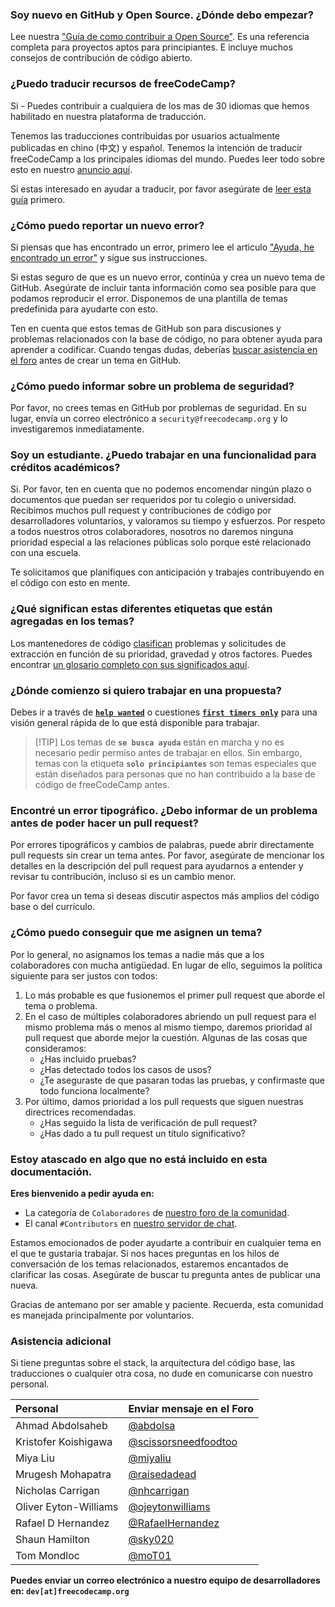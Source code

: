 ### Soy nuevo en GitHub y Open Source. ¿Dónde debo empezar?

Lee nuestra ["Guía de como contribuir a Open Source"](https://github.com/freeCodeCamp/how-to-contribute-to-open-source). Es una referencia completa para proyectos aptos para principiantes. E incluye muchos consejos de contribución de código abierto.

### ¿Puedo traducir recursos de freeCodeCamp?

Si -  Puedes contribuir a cualquiera de los mas de 30 idiomas que hemos habilitado en nuestra plataforma de traducción.

Tenemos las traducciones contribuidas por usuarios actualmente publicadas en chino (中文)  y español.  Tenemos la intención de traducir freeCodeCamp a los principales idiomas del mundo. Puedes leer todo sobre esto en nuestro [anuncio aquí](https://www.freecodecamp.org/news/world-language-translation-effort).

Si estas interesado en ayudar a traducir, por favor asegúrate de [leer esta guía](how-to-translate-files.md) primero.

### ¿Cómo puedo reportar un nuevo error?

Si piensas que has encontrado un error, primero lee el articulo ["Ayuda, he encontrado un error"](https://forum.freecodecamp.org/t/how-to-report-a-bug/19543) y sigue sus instrucciones.

Si estas seguro de que es un nuevo error, continúa y crea un nuevo tema de GitHub. Asegúrate de incluir tanta información como sea posible para que podamos reproducir el error.  Disponemos de una plantilla de temas predefinida para ayudarte con esto.

Ten en cuenta que estos temas de GitHub son para discusiones y problemas relacionados con la base de código, no para obtener ayuda para aprender a codificar. Cuando tengas dudas, deberías [buscar asistencia en el foro](https://forum.freecodecamp.org) antes de crear un tema en GitHub.

### ¿Cómo puedo informar sobre un problema de seguridad?

Por favor, no crees temas en GitHub por problemas de seguridad. En su lugar, envía un correo electrónico a  `security@freecodecamp.org` y lo investigaremos inmediatamente.

### Soy un estudiante. ¿Puedo trabajar en una funcionalidad para créditos académicos?

Si. Por favor, ten en cuenta que no podemos encomendar ningún plazo o documentos que puedan ser requeridos por tu colegio o universidad. Recibimos muchos pull request y contribuciones de código por desarrolladores voluntarios, y valoramos su tiempo y esfuerzos. Por respeto a todos nuestros otros colaboradores, nosotros no daremos ninguna prioridad especial a las relaciones públicas solo porque esté relacionado con una escuela.

Te solicitamos que planifiques con anticipación y trabajes contribuyendo en el código con esto en mente.

### ¿Qué significan estas diferentes etiquetas que están agregadas en los temas?

Los mantenedores de código [clasifican](https://en.wikipedia.org/wiki/Software_bug#Bug_management) problemas y solicitudes de extracción en función de su prioridad, gravedad y otros factores. Puedes encontrar [un glosario completo con sus significados aquí](https://github.com/freecodecamp/freecodecamp/labels).

### ¿Dónde comienzo si quiero trabajar en una propuesta?

Debes ir a través de [**`help wanted`**](https://github.com/freeCodeCamp/freeCodeCamp/issues?q=is%3Aopen+is%3Aissue+label%3A%22help+wanted%22) o cuestiones [**`first timers only`**](https://github.com/freeCodeCamp/freeCodeCamp/issues?q=is%3Aopen+is%3Aissue+label%3A%22first+timers+only%22) para una visión general rápida de lo que está disponible para trabajar.

> [!TIP] Los temas de **`se busca ayuda`** están en marcha y no es necesario pedir permiso antes de trabajar en ellos. Sin embargo, temas con la etiqueta **`solo principiantes`** son temas especiales que están diseñados para personas que no han contribuido a la base de código de freeCodeCamp antes.

### Encontré un error tipográfico. ¿Debo informar de un problema antes de poder hacer un pull request?

Por errores tipográficos y cambios de palabras, puede abrir directamente pull requests sin crear un tema antes. Por favor, asegúrate de mencionar los detalles en la descripción del pull request para ayudarnos a entender y revisar tu contribución, incluso si es un cambio menor.

Por favor crea un tema si deseas discutir aspectos más amplios del código base o del currículo.

### ¿Cómo puedo conseguir que me asignen un tema?

Por lo general, no asignamos los temas a nadie más que a los colaboradores con mucha antigüedad. En lugar de ello, seguimos la política siguiente para ser justos con todos:

1. Lo más probable es que fusionemos el primer pull request que aborde el tema o problema.
2. En el caso de múltiples colaboradores abriendo un pull request para el mismo problema más o menos al mismo tiempo, daremos prioridad al pull request que aborde mejor la cuestión. Algunas de las cosas que consideramos:
   - ¿Has incluido pruebas?
   - ¿Has detectado todos los casos de usos?
   - ¿Te aseguraste de que pasaran todas las pruebas, y confirmaste que todo funciona localmente?
3. Por último, damos prioridad a los pull requests que siguen nuestras directrices recomendadas.
   - ¿Has seguido la lista de verificación de pull request?
   - ¿Has dado a tu pull request un título significativo?

### Estoy atascado en algo que no está incluido en esta documentación.

**Eres bienvenido a pedir ayuda en:**

- La categoría de `Colaboradores` de [nuestro foro de la comunidad](https://forum.freecodecamp.org/c/contributors).
- El canal `#Contributors` en [nuestro servidor de chat](https://chat.freecodecamp.org/channel/contributors).

Estamos emocionados de poder ayudarte a contribuir en cualquier tema en el que te gustaría trabajar. Si nos haces preguntas en los hilos de conversación de los temas relacionados, estaremos encantados de clarificar las cosas. Asegúrate de buscar tu pregunta antes de publicar una nueva.

Gracias de antemano por ser amable y paciente. Recuerda, esta comunidad es manejada principalmente por voluntarios.

### Asistencia adicional

Si tiene preguntas sobre el stack, la arquitectura del código base, las traducciones o cualquier otra cosa, no dude en comunicarse con nuestro personal.

| Personal              | Enviar mensaje en el Foro                                                    |
|:--------------------- |:---------------------------------------------------------------------------- |
| Ahmad Abdolsaheb      | [@abdolsa](https://forum.freecodecamp.org/u/abdolsa)                         |
| Kristofer Koishigawa  | [@scissorsneedfoodtoo](https://forum.freecodecamp.org/u/scissorsneedfoodtoo) |
| Miya Liu              | [@miyaliu](https://chinese.freecodecamp.org/forum/u/miyaliu)                 |
| Mrugesh Mohapatra     | [@raisedadead](https://forum.freecodecamp.org/u/raisedadead)                 |
| Nicholas Carrigan     | [@nhcarrigan](https://forum.freecodecamp.org/u/nhcarrigan)                   |
| Oliver Eyton-Williams | [@ojeytonwilliams](https://forum.freecodecamp.org/u/ojeytonwilliams)         |
| Rafael D Hernandez    | [@RafaelHernandez](https://forum.freecodecamp.org/u/rafaelhernandez)         |
| Shaun Hamilton        | [@sky020](https://forum.freecodecamp.org/u/sky020)                           |
| Tom Mondloc           | [@moT01](https://forum.freecodecamp.org/u/moT01)                             |

**Puedes enviar un correo electrónico a nuestro equipo de desarrolladores en: `dev[at]freecodecamp.org`**
